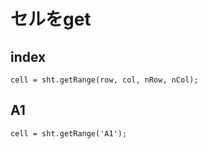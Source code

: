 # セルをget
## index
```
cell = sht.getRange(row, col, nRow, nCol);
```

## A1
```
cell = sht.getRange('A1');
```
